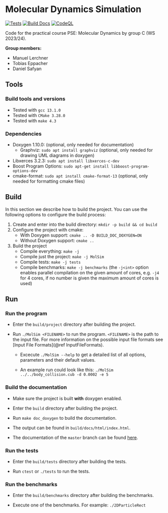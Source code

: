 # Molecular Dynamics Simulation

[![Tests](https://github.com/ManuelLerchner/MolSim-WS23-24/actions/workflows/tests.yml/badge.svg)](https://github.com/ManuelLerchner/MolSim-WS23-24/actions/workflows/tests.yml)
[![Build Docs](https://github.com/ManuelLerchner/MolSim-WS23-24/actions/workflows/build-docs.yml/badge.svg)](https://github.com/ManuelLerchner/MolSim-WS23-24/actions/workflows/build-docs.yml)
[![CodeQL](https://github.com/ManuelLerchner/MolSim-WS23-24/actions/workflows/codeql.yml/badge.svg)](https://github.com/ManuelLerchner/MolSim-WS23-24/actions/workflows/codeql.yml)

Code for the practical course PSE: Molecular Dynamics by group C (WS 2023/24).

**Group members:**

- Manuel Lerchner
- Tobias Eppacher
- Daniel Safyan

## Tools

### Build tools and versions

- Tested with `gcc 13.1.0`
- Tested with `CMake 3.28.0`
- Tested with `make 4.3`

### Dependencies

- Doxygen 1.10.0: (optional, only needed for documentation)
  - Graphviz: `sudo apt install graphviz` (optional, only needed for drawing UML diagrams in doxygen)
- Libxerces 3.2.3: `sudo apt install libxerces-c-dev`
- Boost Program Options: `sudo apt-get install libboost-program-options-dev`
- cmake-format: `sudo apt install cmake-format-13` (optional, only needed for formatting cmake files)

## Build

In this section we describe how to build the project. You can use the following options to configure the build process:

1. Create and enter into the build directory: `mkdir -p build && cd build`
2. Configure the project with cmake:
   - With Doxygen support: `cmake .. -D BUILD_DOC_DOXYGEN=ON`
   - Without Doxygen support: `cmake ..`
3. Build the project
   - Compile everything: `make -j`
   - Compile just the project: `make -j MolSim`
   - Compile tests: `make -j tests`
   - Compile benchmarks: `make -j benchmarks`
  (the `-j<int>` option enables parallel compilation on the given amount of cores, e.g. `-j4` for 4 cores, if no number is given the maximum amount of cores is used)

## Run

### Run the program

- Enter the `build/project` directory after building the project.

- Run `./MolSim <FILENAME>` to run the program. `<FILENAME>` is the path to the input file. For more information on the possible input file formats see [Input File Formats](@ref InputFileFormats).

  - Excecute `./MolSim --help` to get a detailed list of all options, parameters and their default values.

  - An example run could look like this: `./MolSim ../../body_collision.cub -d 0.0002 -e 5`

### Build the documentation

- Make sure the project is built **with** doxygen enabled.

- Enter the `build` directory after building the project.

- Run `make doc_doxygen` to build the documentation.

- The output can be found in `build/docs/html/index.html`.

- The documentation of the `master` branch can be found [here](https://manuellerchner.github.io/MolSim-WS23-24/).

### Run the tests

- Enter the `build/tests` directory after building the tests.

- Run `ctest` or `./tests` to run the tests.

### Run the benchmarks

- Enter the `build/benchmarks` directory after building the benchmarks.

- Execute one of the benchmarks. For example: `./2DParticleRect`
